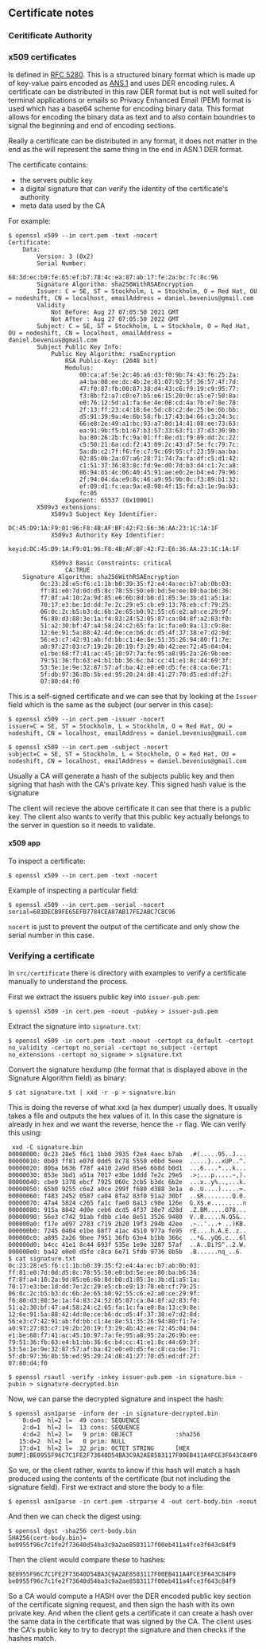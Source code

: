 ## Certificate notes


### Ceritificate Authority

### x509 certificates
Is defined in [RFC 5280](https://www.rfc-editor.org/rfc/rfc5280.html).
This is a structured binary format which is made up of key-value pairs encoded
as [ANS.1](./asn1.md) and uses DER encoding rules. A certificate can be
distributed in this raw DER format but is not well suited for terminal
applications or emails so Privacy Enhanced Email (PEM) format is used which has
a base64 scheme for encoding binary data. This format allows for encoding the
binary data as text and to also contain boundries to signal the beginning and
end of encoding sections.

Really a certificate can be distributed in any format, it does not matter in
the end as the will represent the same thing in the end in ASN.1 DER format.

The certificate contains:
* the servers public key
* a digital signature that can verify the identity of the certificate's authority
* meta data used by the CA

For example:
```console
$ openssl x509 --in cert.pem -text -nocert
Certificate:
    Data:
        Version: 3 (0x2)
        Serial Number:
            68:3d:ec:b9:fe:65:ef:b7:78:4c:ea:87:ab:17:fe:2a:bc:7c:8c:96
        Signature Algorithm: sha256WithRSAEncryption
        Issuer: C = SE, ST = Stockholm, L = Stockholm, O = Red Hat, OU = nodeshift, CN = localhost, emailAddress = daniel.bevenius@gmail.com
        Validity
            Not Before: Aug 27 07:05:50 2021 GMT
            Not After : Aug 27 07:05:50 2022 GMT
        Subject: C = SE, ST = Stockholm, L = Stockholm, O = Red Hat, OU = nodeshift, CN = localhost, emailAddress = daniel.bevenius@gmail.com
        Subject Public Key Info:
            Public Key Algorithm: rsaEncryption
                RSA Public-Key: (2048 bit)
                Modulus:
                    00:ca:af:5e:2c:46:a6:d3:f0:9b:74:43:f6:25:2a:
                    a4:ba:08:ee:dc:4b:2e:81:07:92:5f:36:57:4f:7d:
                    47:f0:87:fb:00:87:38:d4:43:c6:f9:19:c9:95:77:
                    f3:8b:f2:a7:c0:e7:b5:e6:15:20:0c:a5:e7:50:8a:
                    e0:76:12:5d:a1:fa:6e:4e:08:cd:4a:7b:e7:8e:78:
                    2f:13:ff:23:c4:18:6e:5d:c8:c2:de:25:be:6b:bb:
                    d5:91:39:9a:4e:6b:58:fb:17:43:b4:66:c3:24:3c:
                    66:e8:2e:49:a1:bc:93:a7:8d:14:41:08:ee:73:63:
                    ea:91:9b:f5:b1:67:b3:57:33:63:f1:37:d3:30:9b:
                    ba:80:26:2b:fc:9a:01:ff:8e:d1:f9:89:dd:2c:22:
                    c5:50:21:6a:cd:f2:43:09:2c:43:d7:5e:fc:79:7c:
                    5a:db:c2:7f:f6:fe:c7:9c:69:95:cf:23:59:aa:ba:
                    02:85:0b:2a:07:a6:28:71:74:7a:fa:df:c5:d1:42:
                    c1:51:37:36:83:8c:fd:9e:d0:7d:b3:d4:c1:7c:a8:
                    86:94:85:4c:06:40:45:91:ae:e0:2e:b4:e4:79:96:
                    2f:94:04:da:e9:8c:46:a9:95:9b:0c:f3:89:b1:32:
                    ef:09:d1:fc:ea:9a:e8:98:4f:15:fd:a3:1e:9a:b3:
                    fc:05
                Exponent: 65537 (0x10001)
        X509v3 extensions:
            X509v3 Subject Key Identifier: 
                DC:45:D9:1A:F9:01:96:F8:4B:AF:BF:42:F2:E6:36:AA:23:1C:1A:1F
            X509v3 Authority Key Identifier: 
                keyid:DC:45:D9:1A:F9:01:96:F8:4B:AF:BF:42:F2:E6:36:AA:23:1C:1A:1F

            X509v3 Basic Constraints: critical
                CA:TRUE
    Signature Algorithm: sha256WithRSAEncryption
         0c:23:28:e5:f6:c1:1b:b0:39:35:f2:e4:4a:ec:b7:ab:0b:03:
         ff:81:e0:7d:0d:d5:8c:78:55:50:e0:bd:5e:ee:80:ba:b6:36:
         f7:8f:a4:10:2a:9d:85:e6:6b:8d:b0:d1:85:3e:3b:d1:a5:1a:
         70:17:e3:be:1d:dd:7e:2c:29:e5:cb:e9:13:78:eb:cf:79:25:
         06:0c:2c:b5:b3:dc:6b:2e:65:b0:92:55:c6:e2:a0:ce:29:9f:
         f6:80:d3:88:3e:1a:f4:83:24:52:05:87:ca:04:8f:a2:83:f0:
         51:a2:30:bf:47:a4:58:24:c2:65:fa:1c:fa:e0:8a:13:c9:8e:
         12:6e:91:5a:88:42:4d:0e:ce:b6:dc:d5:4f:37:38:e7:d2:8d:
         56:e3:c7:42:91:ab:fd:bb:c1:4e:8e:51:35:26:94:80:f1:7e:
         a0:97:27:83:c7:19:2b:20:19:f3:29:4b:42:ee:72:45:04:04:
         e1:be:68:f7:41:ac:45:10:97:7a:fe:95:a8:95:2a:26:9b:ee:
         79:51:36:fb:63:e4:b1:bb:36:6c:b4:cc:41:e1:8c:44:69:3f:
         53:5e:1e:9e:32:87:57:af:ba:42:e0:e0:d5:fe:c8:ca:6e:71:
         5f:db:97:36:8b:5b:ed:95:20:24:d8:41:27:70:d5:ed:df:2f:
         07:80:d4:f0

```
This is a self-signed certificate and we can see that  by looking at the
`Issuer` field which is the same as the subject (our server in this case):
```console
$ openssl x509 --in cert.pem -issuer -nocert
issuer=C = SE, ST = Stockholm, L = Stockholm, O = Red Hat, OU = nodeshift, CN = localhost, emailAddress = daniel.bevenius@gmail.com

$ openssl x509 --in cert.pem -subject -nocert
subject=C = SE, ST = Stockholm, L = Stockholm, O = Red Hat, OU = nodeshift, CN = localhost, emailAddress = daniel.bevenius@gmail.com
```
Usually a CA will generate a hash of the subjects public key and then signing
that hash with the CA's private key. This signed hash value is the signature

The client will recieve the above certificate it can see that there is a public
key. The client also wants to verify that this public key actually belongs to
the server in question so it needs to validate.


#### x509 app
To inspect a certificate:
```console
$ openssl x509 --in cert.pem -text -nocert
```
Example of inspecting a particular field:
```console
$ openssl x509 --in cert.pem -serial -nocert
serial=683DECB9FE65EFB7784CEA87AB17FE2ABC7C8C96
```
`nocert` is just to prevent the output of the certificate and only show the
serial number in this case.


### Verifying a certificate
In `src/certificate` there is directory with examples to verify a certificate
manually to understand the process.

First we extract the issuers public key into `issuer-pub.pem`:
```console
$ openssl x509 -in cert.pem -noout -pubkey > issuer-pub.pem
```
Extract the signature into `signature.txt`:
```console
$ openssl x509 -in cert.pem -text -noout -certopt ca_default -certopt no_validity -certopt no_serial -certopt no_subject -certopt no_extensions -certopt no_signame > signature.txt
```
Convert the signature hexdump (the format that is displayed above in the
Signature Algorithm field) as binary:
```console
$ cat signature.txt | xxd -r -p > signature.bin
```
This is doing the reverse of what xxd (a hex dumper) usually does. It usually
takes a file and outputs the hex values of it. In this case the signature is
already in hex and we want the reverse, hence the `-r` flag. We can verify this
using:
```console
 xxd -C signature.bin
00000000: 0c23 28e5 f6c1 1bb0 3935 f2e4 4aec b7ab  .#(.....95..J...
00000010: 0b03 ff81 e07d 0dd5 8c78 5550 e0bd 5eee  .....}...xUP..^.
00000020: 80ba b636 f78f a410 2a9d 85e6 6b8d b0d1  ...6....*...k...
00000030: 853e 3bd1 a51a 7017 e3be 1ddd 7e2c 29e5  .>;...p.....~,).
00000040: cbe9 1378 ebcf 7925 060c 2cb5 b3dc 6b2e  ...x..y%..,...k.
00000050: 65b0 9255 c6e2 a0ce 299f f680 d388 3e1a  e..U....).....>.
00000060: f483 2452 0587 ca04 8fa2 83f0 51a2 30bf  ..$R........Q.0.
00000070: 47a4 5824 c265 fa1c fae0 8a13 c98e 126e  G.X$.e.........n
00000080: 915a 8842 4d0e ceb6 dcd5 4f37 38e7 d28d  .Z.BM.....O78...
00000090: 56e3 c742 91ab fdbb c14e 8e51 3526 9480  V..B.....N.Q5&..
000000a0: f17e a097 2783 c719 2b20 19f3 294b 42ee  .~..'...+ ..)KB.
000000b0: 7245 0404 e1be 68f7 41ac 4510 977a fe95  rE....h.A.E..z..
000000c0: a895 2a26 9bee 7951 36fb 63e4 b1bb 366c  ..*&..yQ6.c...6l
000000d0: b4cc 41e1 8c44 693f 535e 1e9e 3287 57af  ..A..Di?S^..2.W.
000000e0: ba42 e0e0 d5fe c8ca 6e71 5fdb 9736 8b5b  .B......nq_..6.
$ cat signature.txt 
0c:23:28:e5:f6:c1:1b:b0:39:35:f2:e4:4a:ec:b7:ab:0b:03:
ff:81:e0:7d:0d:d5:8c:78:55:50:e0:bd:5e:ee:80:ba:b6:36:
f7:8f:a4:10:2a:9d:85:e6:6b:8d:b0:d1:85:3e:3b:d1:a5:1a:
70:17:e3:be:1d:dd:7e:2c:29:e5:cb:e9:13:78:eb:cf:79:25:
06:0c:2c:b5:b3:dc:6b:2e:65:b0:92:55:c6:e2:a0:ce:29:9f:
f6:80:d3:88:3e:1a:f4:83:24:52:05:87:ca:04:8f:a2:83:f0:
51:a2:30:bf:47:a4:58:24:c2:65:fa:1c:fa:e0:8a:13:c9:8e:
12:6e:91:5a:88:42:4d:0e:ce:b6:dc:d5:4f:37:38:e7:d2:8d:
56:e3:c7:42:91:ab:fd:bb:c1:4e:8e:51:35:26:94:80:f1:7e:
a0:97:27:83:c7:19:2b:20:19:f3:29:4b:42:ee:72:45:04:04:
e1:be:68:f7:41:ac:45:10:97:7a:fe:95:a8:95:2a:26:9b:ee:
79:51:36:fb:63:e4:b1:bb:36:6c:b4:cc:41:e1:8c:44:69:3f:
53:5e:1e:9e:32:87:57:af:ba:42:e0:e0:d5:fe:c8:ca:6e:71:
5f:db:97:36:8b:5b:ed:95:20:24:d8:41:27:70:d5:ed:df:2f:
07:80:d4:f0
```

```console
$ openssl rsautl -verify -inkey issuer-pub.pem -in signature.bin -pubin > signature-decrypted.bin
```

Now, we can parse the decrypted signature and inspect the hash:
```console
$ openssl asn1parse -inform der -in signature-decrypted.bin
    0:d=0  hl=2 l=  49 cons: SEQUENCE          
    2:d=1  hl=2 l=  13 cons: SEQUENCE          
    4:d=2  hl=2 l=   9 prim: OBJECT            :sha256
   15:d=2  hl=2 l=   0 prim: NULL              
   17:d=1  hl=2 l=  32 prim: OCTET STRING      [HEX DUMP]:BE0955F96C7C1FE2F73640D54BA3C9A2AE8583117F00EB411A4FCE3F643C84F9
```
So we, or the client rather, wants to know if this hash will match a hash
produced using the contents of the certificate (but not including the signature
field).
First we extract and store the body to a file:
```console
$ openssl asn1parse -in cert.pem -strparse 4 -out cert-body.bin -noout
```
And then we can check the digest using:
```console
$ openssl dgst -sha256 cert-body.bin
SHA256(cert-body.bin)= be0955f96c7c1fe2f73640d54ba3c9a2ae8583117f00eb411a4fce3f643c84f9
```
Then the client would compare these to hashes:
```text
BE0955F96C7C1FE2F73640D54BA3C9A2AE8583117F00EB411A4FCE3F643C84F9
be0955f96c7c1fe2f73640d54ba3c9a2ae8583117f00eb411a4fce3f643c84f9
```
So a CA would compute a HASH over the DER encoded public key section of the
certificate signing request, and then sign the hash with its own private key.
And when the client gets a certificate it can create a hash over the same data
in the certificate that was signed by the CA. The client uses the CA's public
key to try to decrypt the signature and then checks if the hashes match.


